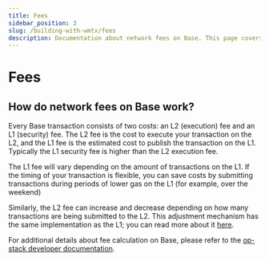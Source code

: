 ```yaml
---
title: Fees
sidebar_position: 3
slug: /building-with-wmtx/fees
description: Documentation about network fees on Base. This page covers details of the two-component cost system involving L2 execution fees and L1 security fees, and offers insights on fee variations and cost-saving strategies.
---
```


# Fees

## How do network fees on Base work?

Every Base transaction consists of two costs: an L2 (execution) fee and an L1
(security) fee. The L2 fee is the cost to execute your transaction on the L2,
and the L1 fee is the estimated cost to publish the transaction on the L1.
Typically the L1 security fee is higher than the L2 execution fee.

The L1 fee will vary depending on the amount of transactions on the L1. If the
timing of your transaction is flexible, you can save costs by submitting
transactions during periods of lower gas on the L1 (for example, over the
weekend)

Similarly, the L2 fee can increase and decrease depending on how many
transactions are being submitted to the L2. This adjustment mechanism has the
same implementation as the L1; you can read more about it
[here](https://help.coinbase.com/en/coinbase/getting-started/crypto-education/eip-1559).

For additional details about fee calculation on Base, please refer to the
[op-stack developer
documentation](https://community.optimism.io/docs/developers/build/transaction-fees/).
